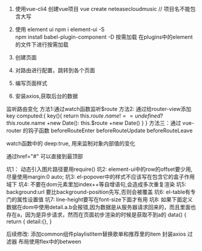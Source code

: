 1. 使用vue-cli4 创建vue项目
    vue create neteasecloudmusic   // 项目名不能包含大写

2. 使用 element ui
    npm i element-ui -S  
    npm install babel-plugin-component -D   按需加载
    在plugins中的element的文件下进行按需加载

3. 创建页面

4. 对路由进行配置，跳转到各个页面

5. 编写页面样式

6. 安装axios,获取后台的数据
<!-- 3. 解决跨域问题 -->
    

监听路由变化
方法1:通过watch函数监听$route
方法2: 通过给router-view添加key
<router-view :key='key'></router-view>
        computed:{
            key(){
                return this.$route.name !== undefined? this.$route.name +new Date(): this.$route +new Date()
            }
        }
方法三：通过 vue-router 的钩子函数 beforeRouteEnter beforeRouteUpdate beforeRouteLeave

watch函数中的 deep:true, 用来监制对象内部值的变化

通过href="#" 可以直接到最顶部

坑1： 动态引入图片路径要用require()
坑2:  element-ui中的row的offset要少用,尽量使用margin:0 auto;
坑3:  el-popover中的样式不应该写在包含它的盒子作用域下
坑4:  不要在dom元素里加index++等自增语句,会造成多次重复渲染
坑5:  background:url 要比background-position先写,否则会被覆盖
坑6:  el-table有专门的属性设置值
坑7:  line-height要写在font-size下面才有用
坑8:  如果下面定义数据在dom中使用detail.a.b会报错,因为数据是从服务器请求回来的，而且里面也存在a，因为是异步请求，然而在页面初步渲染的时候是获取不到a的
data() {
    return {
      detail:{},
    }


后续修改: 添加common组件playlistItem替换歌单和推荐里的item
          封装axios
          过滤器
          布局使用flex中的between
